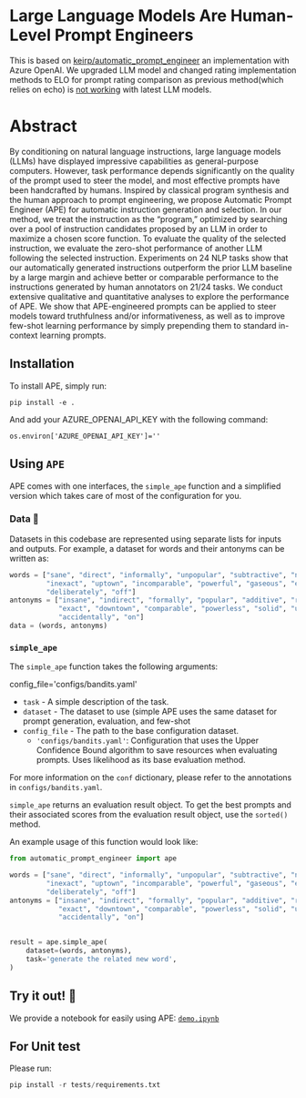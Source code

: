 # Large Language Models Are Human-Level Prompt Engineers

This is based on [keirp/automatic_prompt_engineer](https://github.com/keirp/automatic_prompt_engineer.git) an implementation with Azure OpenAI. We upgraded LLM model and changed rating implementation methods to ELO for prompt rating comparison as previous method(which relies on echo) is [not working](https://community.openai.com/t/why-will-gpt-3-5-turbo-instruct-no-longer-support-echo-true-and-logprobs-1/404932) with latest LLM models.

# Abstract

By conditioning on natural language instructions, large language models (LLMs) have displayed impressive capabilities as
general-purpose computers. However, task performance depends significantly on the quality of the prompt used to steer
the model, and most effective prompts have been handcrafted by humans. Inspired by classical program synthesis and the
human approach to prompt engineering, we propose Automatic Prompt Engineer (APE) for automatic instruction generation
and selection. In our method, we treat the instruction as the “program,” optimized by searching over a pool of
instruction candidates proposed by an LLM in order to maximize a chosen score function. To evaluate the quality of the
selected instruction, we evaluate the zero-shot performance of another LLM following the selected instruction.
Experiments on 24 NLP tasks show that our automatically generated instructions outperform the prior LLM baseline by a
large margin and achieve better or comparable performance to the instructions generated by human annotators on 21/24
tasks. We conduct extensive qualitative and quantitative analyses to explore the performance of APE. We show that
APE-engineered prompts can be applied to steer models toward truthfulness and/or informativeness, as well as to improve
few-shot learning performance by simply prepending them to standard in-context learning prompts.

## Installation

To install APE, simply run:

```
pip install -e .
```

And add your AZURE_OPENAI_API_KEY with the following command:

```
os.environ['AZURE_OPENAI_API_KEY']=''
```

## Using `APE`

APE comes with one interfaces, the `simple_ape` function and a simplified version which takes care of most of the
configuration for you.

### Data :card_index:

Datasets in this codebase are represented using separate lists for inputs and outputs. For example, a dataset for words
and their antonyms can be written as:

```python
words = ["sane", "direct", "informally", "unpopular", "subtractive", "nonresidential",
         "inexact", "uptown", "incomparable", "powerful", "gaseous", "evenly", "formality",
         "deliberately", "off"]
antonyms = ["insane", "indirect", "formally", "popular", "additive", "residential",
            "exact", "downtown", "comparable", "powerless", "solid", "unevenly", "informality",
            "accidentally", "on"]
data = (words, antonyms)
```

### `simple_ape`

The `simple_ape` function takes the following arguments:

config_file='configs/bandits.yaml'

- `task` - A simple description of the task.
- `dataset` - The dataset to use (simple APE uses the same dataset for prompt generation, evaluation, and few-shot
- `config_file` - The path to the base configuration dataset.
    - `'configs/bandits.yaml'`: Configuration that uses the Upper Confidence Bound algorithm to save resources when evaluating prompts. Uses likelihood as its base evaluation method.

For more information on the `conf` dictionary, please refer to the annotations in `configs/bandits.yaml`.

`simple_ape` returns an evaluation result object. To get the best prompts and their associated scores from the evaluation result object, use
the `sorted()` method.

An example usage of this function would look like:

```python
from automatic_prompt_engineer import ape

words = ["sane", "direct", "informally", "unpopular", "subtractive", "nonresidential",
         "inexact", "uptown", "incomparable", "powerful", "gaseous", "evenly", "formality",
         "deliberately", "off"]
antonyms = ["insane", "indirect", "formally", "popular", "additive", "residential",
            "exact", "downtown", "comparable", "powerless", "solid", "unevenly", "informality",
            "accidentally", "on"]
            

result = ape.simple_ape(
    dataset=(words, antonyms),
    task='generate the related new word',
)
```

## Try it out! :eyes:

We provide a notebook for easily using APE: [`demo.ipynb`](demo.ipynb)


## For Unit test
Please run:
```python
pip install -r tests/requirements.txt
```